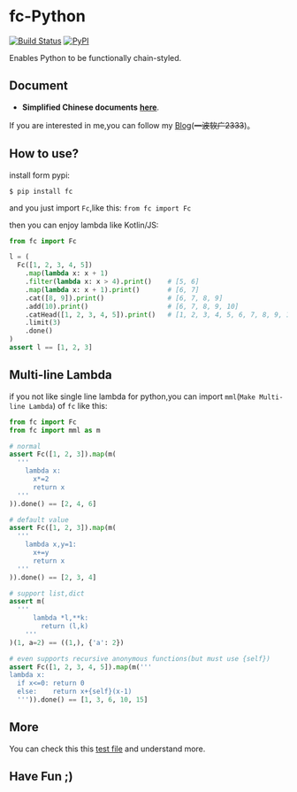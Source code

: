 # fc-Python

[![Build Status](https://api.travis-ci.org/Riparo/fc.svg?branch=master)](https://travis-ci.org/Thoxvi/Function-Chain-Python) [![PyPI](https://img.shields.io/pypi/v/fc.svg)](https://pypi.python.org/pypi/fc)

Enables Python to be functionally chain-styled.

## Document

- **Simplified Chinese documents** **[here](./docs/zh-CN/main/README.md)**.

If you are interested in me,you can follow my [Blog](https://blog.thoxvi.com/2018/05/17/Fuck%E8%BF%99%E4%B8%AA%E4%B8%96%E7%95%8C%E4%B8%8D%E5%A4%9F%E5%A5%BD%E7%9A%84%E4%B8%9C%E8%A5%BF/)(~~一波软广2333~~)。

## How to use?

install form pypi:

```
$ pip install fc
```

and you just import `Fc`,like this: `from fc import Fc`

then you can enjoy lambda like Kotlin/JS:

```python
from fc import Fc

l = (
  Fc([1, 2, 3, 4, 5])
    .map(lambda x: x + 1)
    .filter(lambda x: x > 4).print()    # [5, 6]
    .map(lambda x: x + 1).print()       # [6, 7]
    .cat([8, 9]).print()                # [6, 7, 8, 9]
    .add(10).print()                    # [6, 7, 8, 9, 10]
    .catHead([1, 2, 3, 4, 5]).print()   # [1, 2, 3, 4, 5, 6, 7, 8, 9, 10]
    .limit(3)
    .done()
)
assert l == [1, 2, 3]
```

## Multi-line Lambda

if you not like single line lambda for python,you can import `mml`(`Make Multi-line Lambda`) of `fc` like this:

```Python
from fc import Fc
from fc import mml as m

# normal
assert Fc([1, 2, 3]).map(m(
  '''
    lambda x:
      x*=2
      return x
  '''
)).done() == [2, 4, 6]

# default value
assert Fc([1, 2, 3]).map(m(
  '''
    lambda x,y=1:
      x+=y
      return x
  '''
)).done() == [2, 3, 4]

# support list,dict
assert m(
  '''
      lambda *l,**k:
        return (l,k)
    '''
)(1, a=2) == ((1,), {'a': 2})

# even supports recursive anonymous functions(but must use {self})
assert Fc([1, 2, 3, 4, 5]).map(m('''
lambda x:
  if x<=0: return 0
  else:    return x+{self}(x-1)
  ''')).done() == [1, 3, 6, 10, 15]

```

## More

You can check this this [test file](./tests/test_fc.py) and understand more.

## Have Fun ;)

